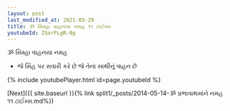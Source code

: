 ```yaml
---
layout: post
last_modified_at: 2021-03-29
title: ૐ સિમ્હા વાહનયા નમહ ૧૧ ટાઈમ્સ
youtubeId: ZSorFLgR-0g
---
```

 
 
 ૐ સિમ્હા વાહનયા નમહ  
 
 -  જે સિંહ પર સવારી કરે છે જે તેના સાથીનું વાહન છે 
 
  
 
  
 
 
 
 
 
 


{% include youtubePlayer.html id=page.youtubeId %}
 
[Next]({{ site.baseurl }}{% link  split1/_posts/2014-05-14-ૐ પ્રભાવાથમાંને નમહ ૧૧ ટાઈમ્સ.md%})
 
